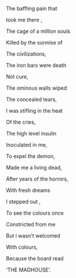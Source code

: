 The baffling pain that

took me there ,

The cage of a million souls

Killed by the surmise of 

The civilizations,

The iron bars were death

Not cure,

The ominous walls wiped

The concealed tears,

I was stifling in the heat

Of the cries,

The high level insulin

Inoculated in me,

To expel the demon,

Made me a living dead,

After years of the horrors,

With fresh dreams 

I stepped out ,

To see the colours once

Constricted from me

But i wasn't  welcomed

With colours,

Because the board read

‘THE MADHOUSE’.
